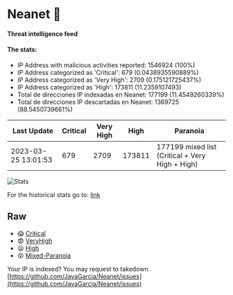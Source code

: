 # Neanet :hocho:
#### Threat intelligence feed
#### The stats:

- IP Address with malicious activities reported: 1546924 (100%)
- IP Address categorized as 'Critical':  679 (0.0438935590889%)
- IP Address categorized as 'Very High':  2709 (0.175121725437%)
- IP Address categorized as 'High':  173811 (11.2359107493)
- Total de direcciones IP indexadas en Neanet:  177199 (11.4549260339%)
- Total de direcciones IP descartadas en Neanet:  1369725 (88.5450739661%)

| Last Update | Critical | Very High | High | Paranoia |
| --- | --- | --- | --- | --- |
| 2023-03-25 13:01:53 | 679 | 2709 | 173811 | 177199 mixed list (Critical + Very High + High)|

![Stats](https://docs.google.com/spreadsheets/d/e/2PACX-1vSnaNMIXVabIpDJjufMlzH7poXnshF3mgd8Is1g9ytUEzVsP5my4Trn8f-xkoLLQ38xpL3HtmUexLo6/pubchart?oid=501124687&format=image)

For the historical stats go to: [link](/stats.csv)
## Raw
- :scream: [Critical](https://raw.githubusercontent.com/JavaGarcia/Neanet/master/blacklists/neanet_critical.txt)
- :fearful: [VeryHigh](https://raw.githubusercontent.com/JavaGarcia/Neanet/master/blacklists/neanet_veryHigh.txtt)
- :frowning: [High](https://raw.githubusercontent.com/JavaGarcia/Neanet/master/blacklists/neanet_high.txt)
- :dizzy_face: [Mixed-Paranoia](https://raw.githubusercontent.com/JavaGarcia/Neanet/master/blacklists/neanet_all.txt)


Your IP is indexed? You may request to takedown. [https://github.com/JavaGarcia/Neanet/issues](https://github.com/JavaGarcia/Neanet/issues)

































































































































































































































































































































































































































































































































































































































































































































































































































































































































































































































































































































































































































































































































































































































































































































































































































































































































































































































































































































































































































































































































































































































































































































































































































































































































































































































































































































































































































































































































































































































































































































































































































































































































































































































































































































































































































































































































































































































































































































































































































































































































































































































































































































































































































































































































































































































































































































































































































































































































































































































































































































































































































































































































































































































































































































































































































































































































































































































































































































































































































































































































































































































































































































































































































































































































































































































































































































































































































































































































































































































































































































































































































































































































































































































































































































































































































































































































































































































































































































































































































































































































































































































































































































































































































































































































































































































































































































































































































































































































































































































































































































































































































































































































































































































































































































































































































































































































































































































































































































































































































































































































































































































































































































